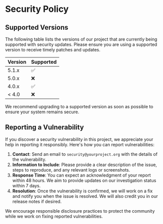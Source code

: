 # Security Policy

## Supported Versions

The following table lists the versions of our project that are currently being supported with security updates. Please ensure you are using a supported version to receive timely patches and updates.

| Version | Supported          |
| ------- | ------------------ |
| 5.1.x   | :white_check_mark: |
| 5.0.x   | :x:                |
| 4.0.x   | :white_check_mark: |
| < 4.0   | :x:                |

We recommend upgrading to a supported version as soon as possible to ensure your system remains secure.

## Reporting a Vulnerability

If you discover a security vulnerability in this project, we appreciate your help in reporting it responsibly. Here's how you can report vulnerabilities:

1. **Contact**: Send an email to `security@yourproject.org` with the details of the vulnerability.
2. **Information to Include**: Please provide a clear description of the issue, steps to reproduce, and any relevant logs or screenshots.
3. **Response Time**: You can expect an acknowledgment of your report within 48 hours. We aim to provide updates on our investigation status within 7 days.
4. **Resolution**: Once the vulnerability is confirmed, we will work on a fix and notify you when the issue is resolved. We will also credit you in our release notes if desired.

We encourage responsible disclosure practices to protect the community while we work on fixing reported vulnerabilities.
